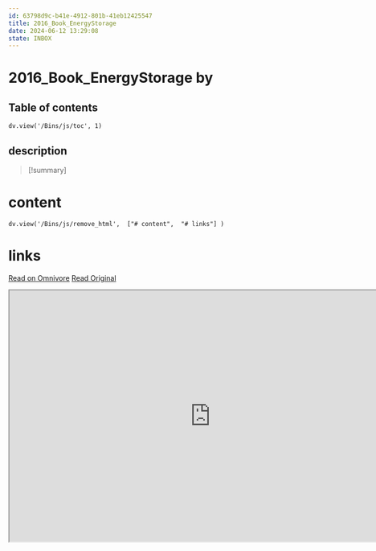 ```yaml
---
id: 63798d9c-b41e-4912-801b-41eb12425547
title: 2016_Book_EnergyStorage
date: 2024-06-12 13:29:08
state: INBOX
---
```


# 2016_Book_EnergyStorage by 
## Table of contents
```dataviewjs 
dv.view('/Bins/js/toc', 1) 
```


## description
>[!summary] 
> 


# content
```dataviewjs 
dv.view('/Bins/js/remove_html',  ["# content",  "# links"] ) 
```




# links
[Read on Omnivore](https://omnivore.app/me/u-0428-cbe-6-2-a-0-f-48-a-4-99-d-7-f-1-af-8-ab-45-b-21-2016-book-1900bfe8882)
[Read Original](https://omnivore.app/attachments/u/0428cbe6-2a0f-48a4-99d7-f1af8ab45b21/2016_Book_EnergyStorage.pdf)

<iframe src="https://omnivore.app/attachments/u/0428cbe6-2a0f-48a4-99d7-f1af8ab45b21/2016_Book_EnergyStorage.pdf"  width="800" height="500"></iframe>
